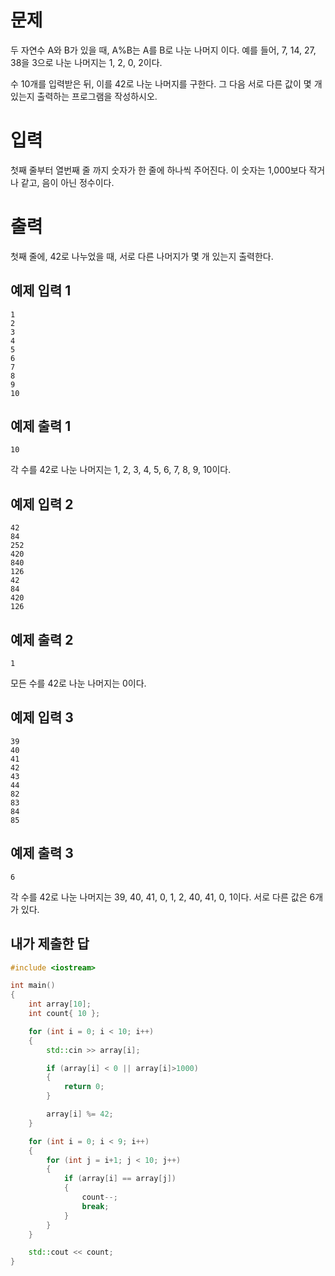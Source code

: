 문제
=================
두 자연수 A와 B가 있을 때, A%B는 A를 B로 나눈 나머지 이다. 예를 들어, 7, 14, 27, 38을 3으로 나눈 나머지는 1, 2, 0, 2이다. 

수 10개를 입력받은 뒤, 이를 42로 나눈 나머지를 구한다. 그 다음 서로 다른 값이 몇 개 있는지 출력하는 프로그램을 작성하시오.

입력
=============
첫째 줄부터 열번째 줄 까지 숫자가 한 줄에 하나씩 주어진다. 이 숫자는 1,000보다 작거나 같고, 음이 아닌 정수이다.

출력
====================
첫째 줄에, 42로 나누었을 때, 서로 다른 나머지가 몇 개 있는지 출력한다.

예제 입력 1 
----------------

```
1
2
3
4
5
6
7
8
9
10
```

예제 출력 1 
-------------

```
10
```

각 수를 42로 나눈 나머지는 1, 2, 3, 4, 5, 6, 7, 8, 9, 10이다.

예제 입력 2 
----------------

```
42
84
252
420
840
126
42
84
420
126
```

예제 출력 2 
---------------

```
1
```

모든 수를 42로 나눈 나머지는 0이다.

예제 입력 3 
----------------

```
39
40
41
42
43
44
82
83
84
85
```

예제 출력 3 
-------------

```
6
```

각 수를 42로 나눈 나머지는 39, 40, 41, 0, 1, 2, 40, 41, 0, 1이다. 서로 다른 값은 6개가 있다.

내가 제출한 답
--------------

```cpp
#include <iostream>

int main()
{
	int array[10];
	int count{ 10 };

	for (int i = 0; i < 10; i++)
	{
		std::cin >> array[i];

		if (array[i] < 0 || array[i]>1000)
		{
			return 0;
		}

		array[i] %= 42;
	}

	for (int i = 0; i < 9; i++)
	{
		for (int j = i+1; j < 10; j++)
		{
			if (array[i] == array[j])
			{
				count--;
				break;
			}
		}
	}

	std::cout << count;
}
```
